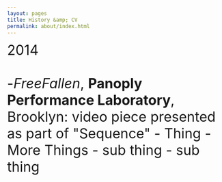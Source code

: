 ```yaml
---
layout: pages
title: History &amp; CV
permalink: about/index.html
---
```

<font size="6">
2014
<br><br>
-<i>FreeFallen</i>, <b>Panoply Performance Laboratory</b>, Brooklyn: video piece presented as part of "Sequence"
- Thing
- More Things
    - sub thing
    - sub thing
</font>
